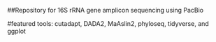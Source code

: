 ##Repository for 16S rRNA gene amplicon sequencing using PacBio 

#featured tools: cutadapt, DADA2, MaAslin2, phyloseq, tidyverse, and ggplot 

